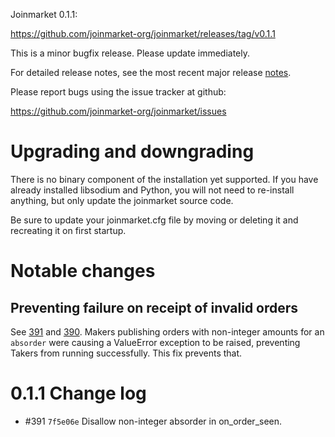 Joinmarket 0.1.1:

  <https://github.com/joinmarket-org/joinmarket/releases/tag/v0.1.1>

This is a minor bugfix release. Please update immediately.

For detailed release notes, see the most recent major release [notes](https://github.com/joinmarket-org/joinmarket/tree/master/doc/release-notes.md).

Please report bugs using the issue tracker at github:

  <https://github.com/joinmarket-org/joinmarket/issues>

Upgrading and downgrading
=========================

There is no binary component of the installation yet supported. If you have already
installed libsodium and Python, you will not need to re-install anything, but
only update the joinmarket source code.

Be sure to update your joinmarket.cfg file by moving or deleting it and recreating
it on first startup.

Notable changes
===============

Preventing failure on receipt of invalid orders
------------------------------------

See [391](https://github.com/joinmarket-org/joinmarket/issues/391) and
[390](https://github.com/joinmarket-org/joinmarket/issues/390).
Makers publishing orders with non-integer amounts for an `absorder` were causing
a ValueError exception to be raised, preventing Takers from running successfully.
This fix prevents that.


0.1.1 Change log
=================


- #391 `7f5e06e` Disallow non-integer absorder in on_order_seen.
